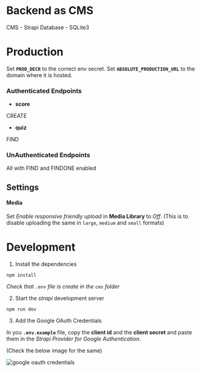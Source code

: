 # Backend as CMS

CMS - Strapi
Database - SQLite3

# Production

Set **`PROD_DECR`** to the correct env secret.
Set **`ABSOLUTE_PRODUCTION_URL`** to the domain where it is hosted.

### Authenticated Endpoints

-   **score**

CREATE

-   **quiz**

FIND

### UnAuthenticated Endpoints

All with FIND and FINDONE enabled

## Settings

#### Media

Set _Enable responsive friendly upload_ in **Media Library** to _Off_.
(This is to disable uploading the same in `large`, `medium` and `small` formats)

# Development

1. Install the dependencies

```
npm install
```

_Check that `.env` file is create in the `cms` folder_

2. Start the _strapi_ development server

```
npm run dev
```

3. Add the Google OAuth Credentials

In you **`.env.example`** file, copy the **client id** and the **client secret** and paste them in the _Strapi Provider for Google Authentication_.

(Check the below image for the same)

![google oauth credentials](https://user-images.githubusercontent.com/55396651/112699272-7cdac600-8eb1-11eb-80bf-dc7befbccd32.png)

